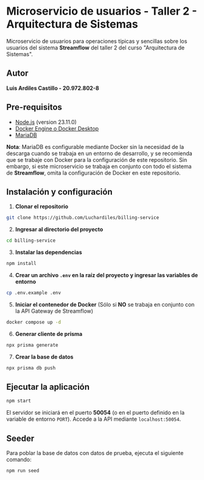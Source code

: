 # Microservicio de usuarios - Taller 2 - Arquitectura de Sistemas

Microservicio de usuarios para operaciones típicas y sencillas sobre los usuarios del sistema **Streamflow** del taller 2 del curso "Arquitectura de Sistemas".

## Autor

**Luis Ardiles Castillo - 20.972.802-8**

## Pre-requisitos

- [Node.js](https://nodejs.org/es/) (version 23.11.0)
- [Docker Engine o Docker Desktop](https://docs.docker.com/manuals/)
- [MariaDB](https://mariadb.org/download/?t=mariadb&p=mariadb&r=11.8.2&os=Linux&cpu=x86_64&pkg=tar_gz&i=systemd&mirror=insacom)

**Nota**: MariaDB es configurable mediante Docker sin la necesidad de la descarga cuando se trabaja en un entorno de desarrollo, y se recomienda que se trabaje con Docker para la configuración de este repositorio. Sin embargo, si este microservicio se trabaja en conjunto con todo el sistema de **Streamflow**, omita la configuración de Docker en este repositorio.

## Instalación y configuración

1. **Clonar el repositorio**

```bash
git clone https://github.com/Luchardiles/billing-service
```

2. **Ingresar al directorio del proyecto**

```bash
cd billing-service
```

3. **Instalar las dependencias**

```bash
npm install
```

4. **Crear un archivo `.env` en la raíz del proyecto y ingresar las variables de entorno**

```bash
cp .env.example .env
```

5. **Iniciar el contenedor de Docker** (Sólo si **NO** se trabaja en conjunto con la API Gateway de Streamflow)

```bash
docker compose up -d
```

6. **Generar cliente de prisma**

```bash
npx prisma generate
```

7. **Crear la base de datos**

```bash
npx prisma db push
```

## Ejecutar la aplicación

```bash
npm start
```

El servidor se iniciará en el puerto **50054** (o en el puerto definido en la variable de entorno `PORT`). Accede a la API mediante `localhost:50054`.

## Seeder

Para poblar la base de datos con datos de prueba, ejecuta el siguiente comando:

```bash
npm run seed
```